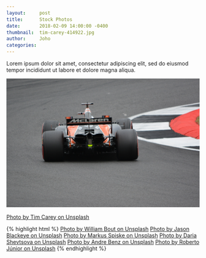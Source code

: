 ```yaml
---
layout:     post
title:      Stock Photos
date:       2018-02-09 14:00:00 -0400
thumbnail:  tim-carey-414922.jpg
author:     Joho
categories:
---
```


Lorem ipsum dolor sit amet, consectetur adipiscing elit, sed do eiusmod tempor incididunt ut labore et dolore magna aliqua.

<img src="/images/blog/tim-carey-414922.jpg">

<a href="https://unsplash.com/@baudy?utm_medium=referral&amp;utm_campaign=photographer-credit&amp;utm_content=creditBadge" target="_blank" rel="noopener noreferrer">Photo by Tim Carey on Unsplash</a>





{% highlight html %}
<a href="https://unsplash.com/@williambout?utm_medium=referral&amp;utm_campaign=photographer-credit&amp;utm_content=creditBadge" target="_blank" rel="noopener noreferrer">Photo by William Bout on Unsplash</span></a>
<a href="https://unsplash.com/@jeisblack?utm_medium=referral&amp;utm_campaign=photographer-credit&amp;utm_content=creditBadge" target="_blank" rel="noopener noreferrer">Photo by Jason Blackeye on Unsplash</span></a>
<a href="https://unsplash.com/@markusspiske?utm_medium=referral&amp;utm_campaign=photographer-credit&amp;utm_content=creditBadge" target="_blank" rel="noopener noreferrer">Photo by Markus Spiske on Unsplash</span></a>
<a href="https://unsplash.com/@daria_shevtsova?utm_medium=referral&amp;utm_campaign=photographer-credit&amp;utm_content=creditBadge" target="_blank" rel="noopener noreferrer">Photo by Daria Shevtsova on Unsplash</span></a>
<a href="https://unsplash.com/@trapnation?utm_medium=referral&amp;utm_campaign=photographer-credit&amp;utm_content=creditBadge" target="_blank" rel="noopener noreferrer">Photo by Andre Benz on Unsplash</span></a>
<a href="https://unsplash.com/@juniorwebd?utm_medium=referral&amp;utm_campaign=photographer-credit&amp;utm_content=creditBadge" target="_blank" rel="noopener noreferrer">Photo by Roberto Júnior on Unsplash</span></a>
{% endhighlight %}
